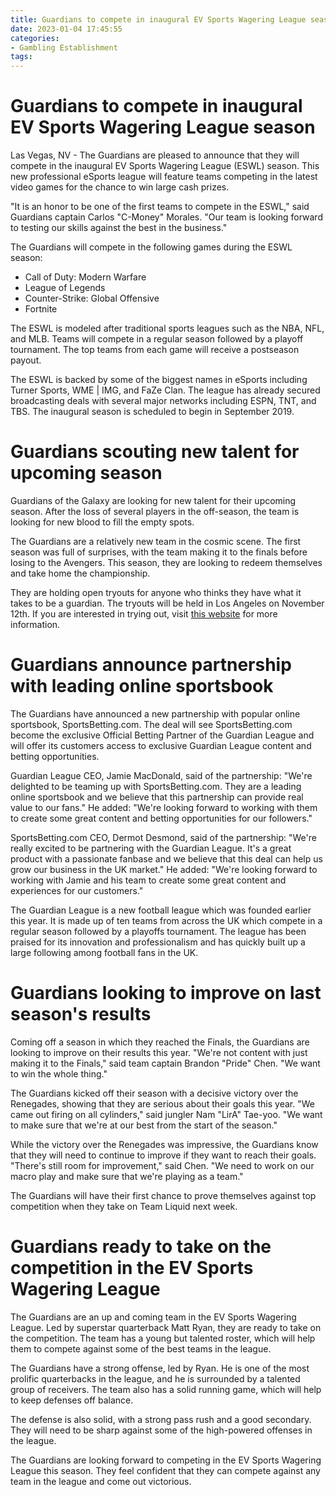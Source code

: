 ```yaml
---
title: Guardians to compete in inaugural EV Sports Wagering League season
date: 2023-01-04 17:45:55
categories:
- Gambling Establishment
tags:
---
```



#  Guardians to compete in inaugural EV Sports Wagering League season

Las Vegas, NV - The Guardians are pleased to announce that they will compete in the inaugural EV Sports Wagering League (ESWL) season. This new professional eSports league will feature teams competing in the latest video games for the chance to win large cash prizes.

"It is an honor to be one of the first teams to compete in the ESWL," said Guardians captain Carlos "C-Money" Morales. "Our team is looking forward to testing our skills against the best in the business."

The Guardians will compete in the following games during the ESWL season:

- Call of Duty: Modern Warfare
- League of Legends
- Counter-Strike: Global Offensive
- Fortnite

The ESWL is modeled after traditional sports leagues such as the NBA, NFL, and MLB. Teams will compete in a regular season followed by a playoff tournament. The top teams from each game will receive a postseason payout.

The ESWL is backed by some of the biggest names in eSports including Turner Sports, WME | IMG, and FaZe Clan. The league has already secured broadcasting deals with several major networks including ESPN, TNT, and TBS. The inaugural season is scheduled to begin in September 2019.

#  Guardians scouting new talent for upcoming season

Guardians of the Galaxy are looking for new talent for their upcoming season. After the loss of several players in the off-season, the team is looking for new blood to fill the empty spots.

The Guardians are a relatively new team in the cosmic scene. The first season was full of surprises, with the team making it to the finals before losing to the Avengers. This season, they are looking to redeem themselves and take home the championship.

They are holding open tryouts for anyone who thinks they have what it takes to be a guardian. The tryouts will be held in Los Angeles on November 12th. If you are interested in trying out, visit [this website](https://www.tryoutguardians.com/) for more information.

#  Guardians announce partnership with leading online sportsbook

The Guardians have announced a new partnership with popular online sportsbook, SportsBetting.com. The deal will see SportsBetting.com become the exclusive Official Betting Partner of the Guardian League and will offer its customers access to exclusive Guardian League content and betting opportunities.

Guardian League CEO, Jamie MacDonald, said of the partnership: "We're delighted to be teaming up with SportsBetting.com. They are a leading online sportsbook and we believe that this partnership can provide real value to our fans." He added: "We're looking forward to working with them to create some great content and betting opportunities for our followers."

SportsBetting.com CEO, Dermot Desmond, said of the partnership: "We're really excited to be partnering with the Guardian League. It's a great product with a passionate fanbase and we believe that this deal can help us grow our business in the UK market." He added: "We're looking forward to working with Jamie and his team to create some great content and experiences for our customers."

The Guardian League is a new football league which was founded earlier this year. It is made up of ten teams from across the UK which compete in a regular season followed by a playoffs tournament. The league has been praised for its innovation and professionalism and has quickly built up a large following among football fans in the UK.

#  Guardians looking to improve on last season's results

Coming off a season in which they reached the Finals, the Guardians are looking to improve on their results this year. "We're not content with just making it to the Finals," said team captain Brandon "Pride" Chen. "We want to win the whole thing."

The Guardians kicked off their season with a decisive victory over the Renegades, showing that they are serious about their goals this year. "We came out firing on all cylinders," said jungler Nam "LirA" Tae-yoo. "We want to make sure that we're at our best from the start of the season."

While the victory over the Renegades was impressive, the Guardians know that they will need to continue to improve if they want to reach their goals. "There's still room for improvement," said Chen. "We need to work on our macro play and make sure that we're playing as a team."

The Guardians will have their first chance to prove themselves against top competition when they take on Team Liquid next week.

#  Guardians ready to take on the competition in the EV Sports Wagering League

The Guardians are an up and coming team in the EV Sports Wagering League. Led by superstar quarterback Matt Ryan, they are ready to take on the competition. The team has a young but talented roster, which will help them to compete against some of the best teams in the league.

The Guardians have a strong offense, led by Ryan. He is one of the most prolific quarterbacks in the league, and he is surrounded by a talented group of receivers. The team also has a solid running game, which will help to keep defenses off balance.

The defense is also solid, with a strong pass rush and a good secondary. They will need to be sharp against some of the high-powered offenses in the league.

The Guardians are looking forward to competing in the EV Sports Wagering League this season. They feel confident that they can compete against any team in the league and come out victorious.